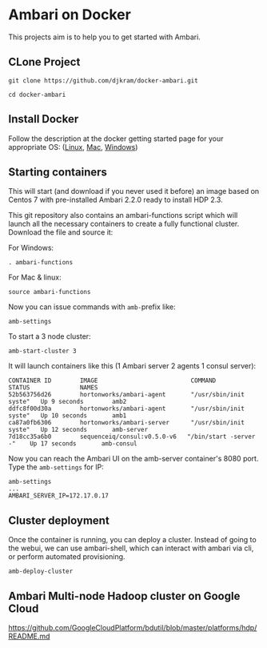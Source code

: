# Ambari on Docker

This projects aim is to help you to get started with Ambari.

## CLone Project
```
git clone https://github.com/djkram/docker-ambari.git

cd docker-ambari
```

## Install Docker

Follow the description at the docker getting started page for your appropriate OS: ([Linux](http://docs.docker.com/linux/started/), [Mac](http://docs.docker.com/mac/started/), [Windows](http://docs.docker.com/windows/started/))

## Starting containers

This will start (and download if you never used it before) an image based on
Centos 7 with pre-installed Ambari 2.2.0 ready to install HDP 2.3.

This git repository also contains an ambari-functions script
which will launch all the necessary containers to create a fully functional cluster. Download the file and source it:

For Windows:

```
. ambari-functions 
```

For Mac & linux:

```
source ambari-functions
```

Now you can issue commands with `amb-`prefix like:
```
amb-settings
```
To start a 3 node cluster:
```
amb-start-cluster 3
```
It will launch containers like this (1 Ambari server 2 agents 1 consul server):
```
CONTAINER ID        IMAGE                          COMMAND                  STATUS              NAMES
52b563756d26        hortonworks/ambari-agent       "/usr/sbin/init syste"   Up 9 seconds        amb2
ddfc8f00d30a        hortonworks/ambari-agent       "/usr/sbin/init syste"   Up 10 seconds       amb1
ca87a0fb6306        hortonworks/ambari-server      "/usr/sbin/init syste"   Up 12 seconds       amb-server
7d18cc35a6b0        sequenceiq/consul:v0.5.0-v6   "/bin/start -server -"    Up 17 seconds       amb-consul
```

Now you can reach the Ambari UI on the amb-server container's 8080 port. Type the `amb-settings` for IP:
```
amb-settings
...
AMBARI_SERVER_IP=172.17.0.17
```

## Cluster deployment 

Once the container is running, you can deploy a cluster. Instead of going to
the webui, we can use ambari-shell, which can interact with ambari via cli,
or perform automated provisioning. 

```
amb-deploy-cluster
```



## Ambari Multi-node Hadoop cluster on Google Cloud
https://github.com/GoogleCloudPlatform/bdutil/blob/master/platforms/hdp/README.md


